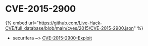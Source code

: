 # CVE-2015-2900
{% embed url="https://github.com/Live-Hack-CVE/full_database/blob/main/cves/2015/CVE-2015-2900.json" %}

* securifera ~> [CVE-2015-2900-Exploit](https://www.alice-snow.ru/2015/database/cve-2015-2900/cve-2015-2900-exploit-securifera)